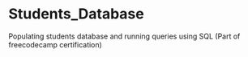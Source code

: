 # Students_Database
Populating students database and running queries using SQL (Part of freecodecamp certification)

